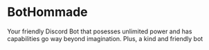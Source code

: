 # BotHommade

Your friendly Discord Bot that posesses unlimited power and has capabilities go way beyond imagination. Plus, a kind and friendly bot
